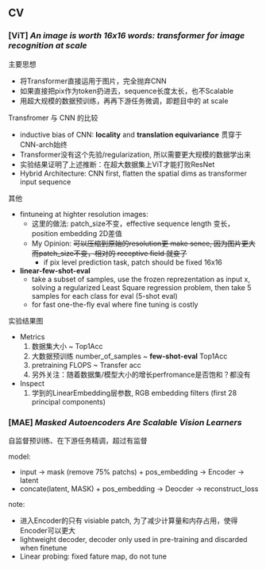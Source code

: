 ## CV

### [ViT] *An image is worth 16x16 words: transformer for image recognition at scale*

主要思想
- 将Transformer直接运用于图片，完全抛弃CNN
- 如果直接把pix作为token扔进去，sequence长度太长，也不Scalable
- 用超大规模的数据预训练，再再下游任务微调，即题目中的 at scale

Transfromer 与 CNN 的比较
- inductive bias of CNN: **locality** and **translation equivariance** 贯穿于CNN-arch始终
- Transformer没有这个先验/regularization, 所以需要更大规模的数据学出来
- 实验结果证明了上述推断：在超大数据集上ViT才能打败ResNet
- Hybrid Architecture: CNN first, flatten the spatial dims as transformer input sequence

其他
- fintuneing at highter resolution images:
    + 这里的做法: patch_size不变，effective sequence length 变长， position embedding 2D差值
    + My Opinion: ~~可以压缩到原始的resolution更 make sence, 因为图片更大而patch_size不变，相对的 receptive field 就变了~~
        - if pix level prediction task, patch should be fixed 16x16
- **linear-few-shot-eval**
    + take a subset of samples, use the frozen reprezentation as input x, solving a regularized Least Square regression problem, then take 5 samples for each class for eval (5-shot eval)
    + for fast one-the-fly eval where fine tuning is costly

实验结果图
- Metrics
    1. 数据集大小 ~ Top1Acc
    2. 大数据预训练 number_of_samples ~ **few-shot-eval** Top1Acc
    3. pretraining FLOPS ~ Transfer acc
    4. 另外关注：随着数据集/模型大小的增长perfromance是否饱和？都没有
- Inspect
    1. 学到的LinearEmbedding层参数, RGB embedding filters (first 28 principal components)


### [MAE] *Masked Autoencoders Are Scalable Vision Learners*

自监督预训练、在下游任务精调，超过有监督

model:
- input -> mask (remove 75% patchs) + pos_embedding -> Encoder -> latent
- concate(latent, MASK) + pos_embedding -> Deocder -> reconstruct_loss

note:
- 进入Encoder的只有 visiable patch, 为了减少计算量和内存占用，使得Encoder可以更大
- lightweight decoder, decoder only used in pre-training and discarded when finetune
- Linear probing: fixed fature map, do not tune